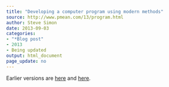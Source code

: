 ```yaml
---
title: "Developing a computer program using modern methods"
source: http://www.pmean.com/13/program.html
author: Steve Simon
date: 2013-09-03
categories:
- "*Blog post"
- 2013
- Being updated
output: html_document
page_update: no
---
```


 
Earlier versions are [here][sim1] and [here][sim2].
 
[sim1]: http://www.pmean.com/13/program.html
[sim2]: http://new.pmean.com/modern-programming/
 
